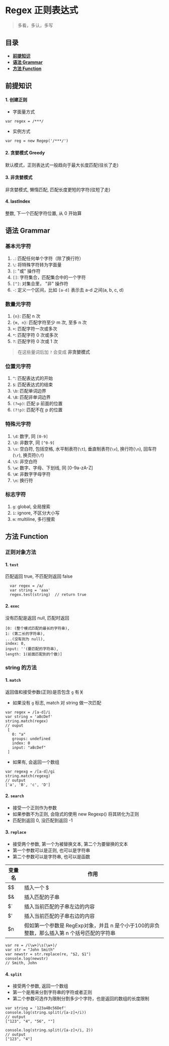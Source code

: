 # Regex 正则表达式

> 多看，多认，多写

## 目录

- **[前提知识](#前提知识)**
- **[语法 Grammar](#语法-grammar)**
- **[方法 Function](#方法-function)**

## 前提知识

#### 1. **创建正则**
- 字面量方式
```
var regex = /***/
```
- 实例方式
```
var reg = new Regep('/***/')
```
#### 2. **贪婪模式 Greedy**
默认模式，正则表达式一般趋向于最大长度匹配(往长了走)

#### 3. **非贪婪模式**
非贪婪模式, 懒惰匹配, 匹配长度更短的字符(往短了走)

#### 4. **lastIndex**
整数, 下一个匹配字符位置, 从 0 开始算

## 语法 Grammar

### 基本元字符

1. `.`: 匹配任何单个字符（除了换行符）
2. `\`: 将特殊字符转为字面量
3. `|`: "或" 操作符
4. `[]`: 字符集合，匹配集合中的一个字符
5. `[^]`: 对集合里， "非" 操作符
6. `-`: 定义一个区间，比如 `[a-d]` 表示去 a-d 之间(a, b, c, d)

### 数量元字符

1. `{n}`: 匹配 n 次
2. `{m, n}`: 匹配字符至少 m 次, 至多 n 次
3. `+`: 匹配字符一次或多次
4. `*`: 匹配字符 0 次或多次
5. `?`: 匹配字符 0 次或 1 次

> 在这些量词后加 `?` 会变成 **非贪婪模式**

### 位置元字符

1. `^`: 匹配表达式的开始
2. `$`: 匹配表达式的结束
3. `\b`: 匹配单词边界
4. `\B`: 匹配非单词边界
5. `(?=p)`: 匹配 p 前面的位置
6. `(?!p)`: 匹配不在 p 的位置

### 特殊元字符

1. `\d`: 数字, 同 `[0-9]`
2. `\D`: 非数字, 同 `[^0-9]`
3. `\s`: 空白符, 包括空格, 水平制表符(`\t`), 垂直制表符(`\v`), 换行符(`\n`), 回车符(`\r`), 换页符(`\f`)
4. `\S`: 非空白符
5. `\w`: 数字、字母、下划线, 同 [0-9a-zA-Z]
6. `\W`: 非数字字母字符
7. `\n`: 换行符

### 标志字符

1. `g`: global, 全局搜索
2. `i`: ignore, 不区分大小写
3. `m`: multiline, 多行搜索

## 方法 Function

### 正则对象方法

#### 1. `test`
匹配返回 true, 不匹配则返回 false
```
  var regex = /a/
  var string = 'aaa'
  regex.test(string)  // return true
```

#### 2. `exec`
没有匹配是返回 null, 匹配时返回
```
[0: (整个模式匹配的最长的字符串), 
1: (第二长的字符串), 
...(没有则为 null), 
index: 0, 
input: ''(要匹配的字符串), 
length: 1(前面匹配到的个数)]
```

### string 的方法

#### 1. `match`

返回值和接受参数(正则)是否包含 `g` 有关
 - 如果没有 `g` 标志, match 对 string 做一次匹配
 ```
 var regex = /[a-d]/i
 var string = 'aBcDef'
 string.match(regex)
 // ouput
  [
    0: "a"
    groups: undefined
    index: 0
    input: "aBcDef"
  ]
 ```
 - 如果有, 会返回一个数组
 ```
 var regexg = /[a-d]/gi
 string.match(regexg)
 // output
 ['a', 'B', 'c', 'D']
 ```

#### 2. `search`

- 接受一个正则作为参数
- 如果参数不为正则, 会隐式的使用 new Regexp() 将其转化为正则
- 匹配到返回 0, 没匹配到返回 -1

#### 3. `replace`

- 接受两个参数, 第一个为被替换文本, 第二个为要替换的文本
- 第一个参数可以是正则, 也可以是字符串
- 第二个参数可以是字符串, 也可以是函数

| 变量名 | 作用 |
| ------ | ------ |
| $$ | 插入一个 $ |
| $& | 	插入匹配的子串 |
| $` | 插入当前匹配的子串左边的内容 |
| $' | 插入当前匹配的子串右边的内容 |
| $n | 假如第一个参数是 RegExp对象，并且 n 是个小于100的非负整数，那么插入第 n 个括号匹配的字符串 |

```
var re = /(\w+)\s(\w+)/
var str = "John Smith"
var newstr = str.replace(re, "$2, $1")
console.log(newstr)
// Smith, John
```

#### 4. `split`

- 接受两个参数, 返回一个数组
- 第一个是用来分割字符串的字符或者正则
- 第二个参数可选作为限制分割多少个字符，也是返回的数组的长度限制

```
var string = '123a4Bc56Def'
console.log(string.split(/[a-z]+/i))
// output
["123", "4", "56", ""]

console.log(string.split(/[a-z]+/i, 2))
// output
["123", "4"]
```
